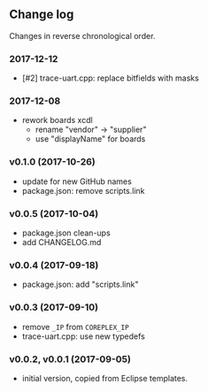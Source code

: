 ## Change log

Changes in reverse chronological order.

### 2017-12-12

* [#2] trace-uart.cpp: replace bitfields with masks

### 2017-12-08

* rework boards xcdl
  * rename "vendor" -> "supplier"
  * use "displayName" for boards

### v0.1.0 (2017-10-26)

* update for new GitHub names
* package.json: remove scripts.link

### v0.0.5 (2017-10-04)

* package.json clean-ups
* add CHANGELOG.md

### v0.0.4 (2017-09-18)

* package.json: add "scripts.link"

### v0.0.3 (2017-09-10)

* remove `_IP` from `COREPLEX_IP`
* trace-uart.cpp: use new typedefs


### v0.0.2, v0.0.1 (2017-09-05)

* initial version, copied from Eclipse templates.

